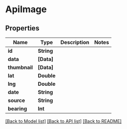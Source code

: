 # ApiImage

## Properties
Name | Type | Description | Notes
------------ | ------------- | ------------- | -------------
**id** | **String** |  | 
**data** | **[Data]** |  | 
**thumbnail** | **[Data]** |  | 
**lat** | **Double** |  | 
**lng** | **Double** |  | 
**date** | **String** |  | 
**source** | **String** |  | 
**bearing** | **Int** |  | 

[[Back to Model list]](../README.md#documentation-for-models) [[Back to API list]](../README.md#documentation-for-api-endpoints) [[Back to README]](../README.md)


